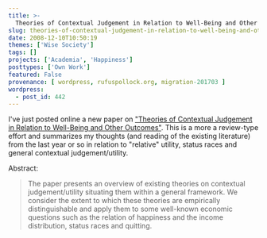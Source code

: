 ```yaml
---
title: >-
  Theories of Contextual Judgement in Relation to Well-Being and Other Outcomes
slug: theories-of-contextual-judgement-in-relation-to-well-being-and-other-outcomes
date: 2008-12-10T10:50:19
themes: ['Wise Society']
tags: []
projects: ['Academia', 'Happiness']
posttypes: ['Own Work']
featured: False
provenance: [ wordpress, rufuspollock.org, migration-201703 ]
wordpress:
  - post_id: 442
---
```


I've just posted online a new paper on ["Theories of Contextual Judgement in Relation to Well-Being and Other Outcomes"](/economics/papers/contextual_judgement.pdf). This is a more a review-type effort and summarizes my thoughts (and reading of the existing literature) from the last year or so in relation to "relative" utility, status races and general contextual judgement/utility.

Abstract:

> The paper presents an overview of existing theories on contextual judgement/utility situating them within a general framework. We consider the extent to which these theories are empirically distinguishable and apply them to some well-known economic questions such as the relation of happiness and the income distribution, status races and quitting.


